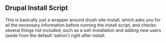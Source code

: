 Drupal Install Script
---------------------

This is basically just a wrapper around drush site-install, which asks you for all the necessary
information before running the install script, and checks several things not included, such as a
solr installation and adding new users (aside from the default 'admin') right after install.
